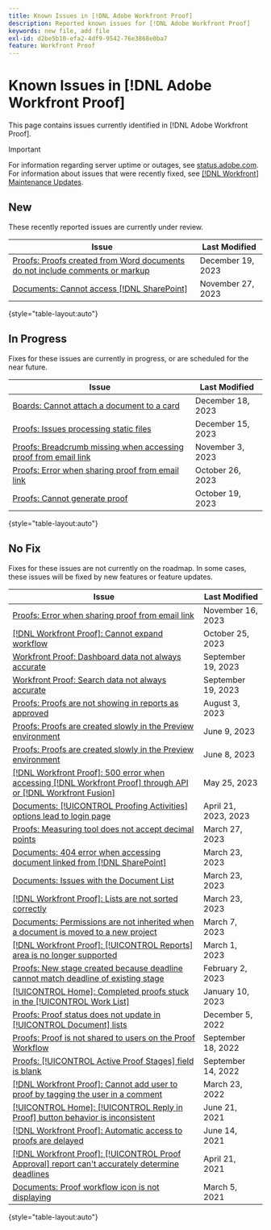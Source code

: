 ```yaml
---
title: Known Issues in [!DNL Adobe Workfront Proof]
description: Reported known issues for [!DNL Adobe Workfront Proof]
keywords: new file, add file
exl-id: d2be5b10-efa2-4df9-9542-76e3868e0ba7
feature: Workfront Proof
---
```

# Known Issues in [!DNL Adobe Workfront Proof]

This page contains issues currently identified in [!DNL Adobe Workfront Proof].

>[!IMPORTANT]
>
>For information regarding server uptime or outages, see [status.adobe.com](https://status.adobe.com). For information about issues that were recently fixed, see [[!DNL Workfront] Maintenance Updates](../maintenance/current-updates.md).

## New

These recently reported issues are currently under review.

| **Issue** | **Last Modified** |
| -----------------------------------------------------------------| ----------------- |
| [Proofs: Proofs created from Word documents do not include comments or markup](known-issues-workfront/wf-proofs-word-doc-markup-not-appearing.md) | December 19, 2023 |
| [Documents: Cannot access [!DNL SharePoint]](known-issues-workfront/wf-docs-sharepoint-authorization-required.md) | November 27, 2023 |

{style="table-layout:auto"}

## In Progress

Fixes for these issues are currently in progress, or are scheduled for the near future.

| **Issue** | **Last Modified** |
| -----------------------------------------------------------------| ----------------- |
| [Boards: Cannot attach a document to a card](known-issues-workfront/wf-boards-cannot-attach-document-to-card.md) | December 18, 2023 |
| [Proofs: Issues processing static files](known-issues-workfront/wf-proofs-discrepancies-in-new-tool.md) | December 15, 2023 |
| [Proofs: Breadcrumb missing when accessing proof from email link](known-issues-workfront/wf-proofs-breadcrumb-missing.md) | November 3, 2023 |
| [Proofs: Error when sharing proof from email link](known-issues-workfront/wf-proofs-error-when-sharing-proof-from-email.md) | October 26, 2023 |
| [Proofs: Cannot generate proof](known-issues-workfront/wf-proofs-cannot-generate-proof.md) | October 19, 2023 |

{style="table-layout:auto"}

## No Fix

Fixes for these issues are not currently on the roadmap. In some cases, these issues will be fixed by new features or feature updates.

| **Issue** | **Last Modified** |
| -----------------------------------------------------------------| ----------------- |
| [Proofs: Error when sharing proof from email link](known-issues-workfront/wf-proofs-error-when-sharing-proof-from-email.md) | November 16, 2023 |
| [[!DNL Workfront Proof]: Cannot expand workflow](known-issues-workfront-proof/proof-cannot-view-workflow.md) | October 25, 2023 |
| [Workfront Proof: Dashboard data not always accurate](known-issues-workfront-proof/proof-dashboard-data-may-not-be-accurate.md) | September 19, 2023 |
| [Workfront Proof: Search data not always accurate](known-issues-workfront-proof/proof-search-data-not-may-not-be-accurate.md) | September 19, 2023 |
| [Proofs: Proofs are not showing in reports as approved](known-issues-workfront/wf-proofs-not-showing-approved-in-report.md) | August 3, 2023 |
| [Proofs: Proofs are created slowly in the Preview environment](known-issues-workfront-proof/proof-dependency-rules-multichoice.md) | June 9, 2023 |
| [Proofs: Proofs are created slowly in the Preview environment](known-issues-workfront/wf-proofs-in-preview-created-slowly.md) | June 8, 2023 |
| [[!DNL Workfront Proof]: 500 error when accessing [!DNL Workfront Proof] through API or [!DNL Workfront Fusion]](known-issues-workfront-proof/proof-500-error-getallproofs.md) | May 25, 2023 |
| [Documents: [!UICONTROL Proofing Activities] options lead to login page](known-issues-workfront/wf-documents-taken-to-login-screen.md) | April 21, 2023, 2023 |
| [Proofs: Measuring tool does not accept decimal points](known-issues-workfront/wf-proofs-measure-not-not-accepting-decimals.md) | March 27, 2023 |
| [Documents: 404 error when accessing document linked from [!DNL SharePoint]](known-issues-workfront/wf-documents-404-when-accessing-document-in-sharepoint.md) | March 23, 2023 |
| [Documents: Issues with the Document List](known-issues-workfront/wf-documents-list-missing-elements.md) | March 23, 2023 |
| [[!DNL Workfront Proof]: Lists are not sorted correctly](known-issues-workfront-proof/proof-lists-not-sorted-correctly.md) | March 23, 2023 |
| [Documents: Permissions are not inherited when a document is moved to a new project](known-issues-workfront/wf-documents-permissions-not-interited-when-moved.md) | March 7, 2023 |
| [[!DNL Workfront Proof]: [!UICONTROL Reports] area is no longer supported](known-issues-workfront-proof/proof-reports-analytics-not-working.md) | March 1, 2023 |
| [Proofs: New stage created because deadline cannot match deadline of existing stage](known-issues-workfront-proof/proof-new-stage-created.md) | February 2, 2023 |
| [[!UICONTROL Home]: Completed proofs stuck in the [!UICONTROL Work List]](known-issues-workfront-proof/completed-proofs-stuck-in-the-work-list.md) | January 10, 2023 |
| [Proofs: Proof status does not update in [!UICONTROL Document] lists](known-issues-workfront/wf-documents-status-not-updating-in-document-list.md) | December 5, 2022 |
| [Proofs: Proof is not shared to users on the Proof Workflow](known-issues-workfront-proof/proof-user-in-stage-does-not-get-access.md) | September 18, 2022 |
| [Proofs: [!UICONTROL Active Proof Stages] field is blank](known-issues-workfront/wf-documents-stages-do-not-populate-on-proof.md) | September 14, 2022 |
| [[!DNL Workfront Proof]: Cannot add user to proof by tagging the user in a comment](known-issues-workfront-proof/cannot-add-user-to-proof.md) | March 23, 2022 |
| [[!UICONTROL Home]: [!UICONTROL Reply in Proof] button behavior is inconsistent](known-issues-workfront-proof/reply-in-proof-button-behavior-is-inconsistent.md) | June 21, 2021 |
| [[!DNL Workfront Proof]: Automatic access to proofs are delayed](known-issues-workfront-proof/automatic-access-to-proofs-are-delayed.md) | June 14, 2021 |
| [[!DNL Workfront Proof]: [!UICONTROL Proof Approval] report can't accurately determine deadlines](known-issues-workfront-proof/proof-approval-report-cant-accurately-determine-deadlines.md) | April 21, 2021 |
| [Documents: Proof workflow icon is not displaying](known-issues-workfront-proof/proof-workflow-icon-is-not-displaying.md) | March 5, 2021 |

{style="table-layout:auto"}

